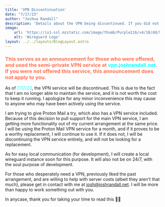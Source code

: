 ```yaml
---
title: 'VPN Discontinuation'
date: "7/17/23"
author: "Joshua Randall"
description: 'Details about the VPN being discontinued. If you did not use the VPN, feel free to disregard this post.'
image:
    url: 'https://is1-ssl.mzstatic.com/image/thumb/Purple116/v4/18/dd/92/18dd9277-aed3-f744-453f-0a9cb9c66f0e/AppIcon-1x_U007emarketing-0-7-0-85-220.png/1200x630wa.png'
    alt: 'Wireguard Logo'
layout: ../../layouts/BlogLayout.astro
---
```

<h3 style="color:#ff7051;">This serves as an announcement for those who were offered, and used the semi-private VPN service at <span style="color:aqua;">vpn.joshrandall.net</span>. If you were not offered this service, this announcement does not apply to you.</h3>

As of <span style="color:aqua;">7/17/23</span>, the VPN service will be discontinued. This is due to the fact that I am no longer able to maintain the service, and it is not worth the cost to keep it running. I apologize for any minor inconvenience this may cause to anyone who may have been actively using the service.

I am trying to give Proton Mail a try, which also has a VPN service included. Because of this decision to pull support for the main VPN service, I am getting more functionality out of my current arrangement at the same price. I will be using the Proton Mail VPN service for a month, and if it proves to be a worthy replacement, I will continue to use it. If it does not, I will be discontinuing the VPN service entirely, and will not be looking for a replacement.

As for easy local communication (for development), I will create a local wireguard instance soon for this purpose. It will also not be on 24/7, with the soul purpose of development.

For those who desperately need a VPN, previously liked the past arrangement, and are willing to help with server costs (albeit they aren't that much), please get in contact with me at <span style="color: $color_3;">josh@joshrandall.net</span>. I will be more than happy to work something out with you.


In anycase, thank you for taking your time to read this 👏🏼